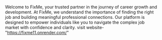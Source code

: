   Welcome to FixMe, your trusted partner in the journey of career growth and development. At FixMe, we understand the importance of finding the right job and building meaningful professional connections. Our platform is designed to empower individuals like you to navigate the complex job market with confidence and clarity.
  visit website-"https://fixme11.onrender.com/"
